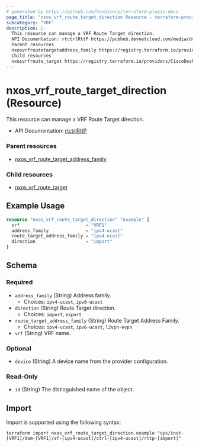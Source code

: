 ```yaml
---
# generated by https://github.com/hashicorp/terraform-plugin-docs
page_title: "nxos_vrf_route_target_direction Resource - terraform-provider-nxos"
subcategory: "VRF"
description: |-
  This resource can manage a VRF Route Target direction.
  API Documentation: rtctrlRttP https://pubhub.devnetcloud.com/media/dme-docs-10-2-2/docs/Routing%20and%20Forwarding/rtctrl:RttP/
  Parent resources
  nxosvrfroutetargetaddress_family https://registry.terraform.io/providers/CiscoDevNet/nxos/latest/docs/resources/vrf_route_target_address_family
  Child resources
  nxosvrfroute_target https://registry.terraform.io/providers/CiscoDevNet/nxos/latest/docs/resources/vrf_route_target
---
```


# nxos_vrf_route_target_direction (Resource)

This resource can manage a VRF Route Target direction.

- API Documentation: [rtctrlRttP](https://pubhub.devnetcloud.com/media/dme-docs-10-2-2/docs/Routing%20and%20Forwarding/rtctrl:RttP/)

### Parent resources

- [nxos_vrf_route_target_address_family](https://registry.terraform.io/providers/CiscoDevNet/nxos/latest/docs/resources/vrf_route_target_address_family)

### Child resources

- [nxos_vrf_route_target](https://registry.terraform.io/providers/CiscoDevNet/nxos/latest/docs/resources/vrf_route_target)

## Example Usage

```terraform
resource "nxos_vrf_route_target_direction" "example" {
  vrf                         = "VRF1"
  address_family              = "ipv4-ucast"
  route_target_address_family = "ipv4-ucast"
  direction                   = "import"
}
```

<!-- schema generated by tfplugindocs -->
## Schema

### Required

- `address_family` (String) Address family.
  - Choices: `ipv4-ucast`, `ipv6-ucast`
- `direction` (String) Route Target direction.
  - Choices: `import`, `export`
- `route_target_address_family` (String) Route Target Address Family.
  - Choices: `ipv4-ucast`, `ipv6-ucast`, `l2vpn-evpn`
- `vrf` (String) VRF name.

### Optional

- `device` (String) A device name from the provider configuration.

### Read-Only

- `id` (String) The distinguished name of the object.

## Import

Import is supported using the following syntax:

```shell
terraform import nxos_vrf_route_target_direction.example "sys/inst-[VRF1]/dom-[VRF1]/af-[ipv4-ucast]/ctrl-[ipv4-ucast]/rttp-[import]"
```
